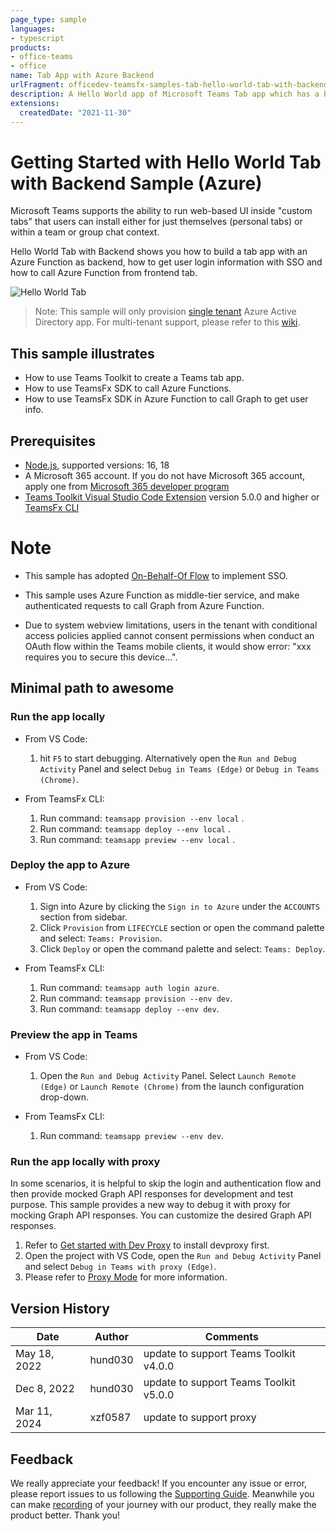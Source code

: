 ```yaml
---
page_type: sample
languages:
- typescript
products:
- office-teams
- office
name: Tab App with Azure Backend
urlFragment: officedev-teamsfx-samples-tab-hello-world-tab-with-backend
description: A Hello World app of Microsoft Teams Tab app which has a backend service.
extensions:
  createdDate: "2021-11-30"
---
```

# Getting Started with Hello World Tab with Backend Sample (Azure)

Microsoft Teams supports the ability to run web-based UI inside "custom tabs" that users can install either for just themselves (personal tabs) or within a team or group chat context.

Hello World Tab with Backend shows you how to build a tab app with an Azure Function as backend, how to get user login information with SSO and how to call Azure Function from frontend tab.

![Hello World Tab](assets/sampleDemo.gif)

> Note: This sample will only provision [single tenant](https://learn.microsoft.com/azure/active-directory/develop/single-and-multi-tenant-apps#who-can-sign-in-to-your-app) Azure Active Directory app. For multi-tenant support, please refer to this [wiki](https://aka.ms/teamsfx-multi-tenant).

## This sample illustrates

- How to use Teams Toolkit to create a Teams tab app.
- How to use TeamsFx SDK to call Azure Functions.
- How to use TeamsFx SDK in Azure Function to call Graph to get user info.

## Prerequisites

- [Node.js](https://nodejs.org/), supported versions: 16, 18
- A Microsoft 365 account. If you do not have Microsoft 365 account, apply one from [Microsoft 365 developer program](https://developer.microsoft.com/en-us/microsoft-365/dev-program)
- [Teams Toolkit Visual Studio Code Extension](https://aka.ms/teams-toolkit) version 5.0.0 and higher or [TeamsFx CLI](https://aka.ms/teams-toolkit-cli)

# Note
- This sample has adopted [On-Behalf-Of Flow](https://learn.microsoft.com/en-us/azure/active-directory/develop/v2-oauth2-on-behalf-of-flow) to implement SSO.

- This sample uses Azure Function as middle-tier service, and make authenticated requests to call Graph from Azure Function.

- Due to system webview limitations, users in the tenant with conditional access policies applied cannot consent permissions when conduct an OAuth flow within the Teams mobile clients, it would show error: "xxx requires you to secure this device...".

## Minimal path to awesome

### Run the app locally

- From VS Code:
    1. hit `F5` to start debugging. Alternatively open the `Run and Debug Activity` Panel and select `Debug in Teams (Edge)` or `Debug in Teams (Chrome)`.

- From TeamsFx CLI:
    1. Run command: `teamsapp provision --env local` .
    1. Run command: `teamsapp deploy --env local` .
    1. Run command: `teamsapp preview --env local` .

### Deploy the app to Azure

- From VS Code:
    1. Sign into Azure by clicking the `Sign in to Azure` under the `ACCOUNTS` section from sidebar.
    1. Click `Provision` from `LIFECYCLE` section or open the command palette and select: `Teams: Provision`.
    1. Click `Deploy` or open the command palette and select: `Teams: Deploy`.

- From TeamsFx CLI:
    1. Run command: `teamsapp auth login azure`.
    1. Run command: `teamsapp provision --env dev`.
    1. Run command: `teamsapp deploy --env dev`.

### Preview the app in Teams

- From VS Code:
    1. Open the `Run and Debug Activity` Panel. Select `Launch Remote (Edge)` or `Launch Remote (Chrome)` from the launch configuration drop-down.

- From TeamsFx CLI:
    1. Run command: `teamsapp preview --env dev`.

### Run the app locally with proxy
In some scenarios, it is helpful to skip the login and authentication flow and then provide mocked Graph API responses for development and test purpose. This sample provides a new way to debug it with proxy for mocking Graph API responses. You can customize the desired Graph API responses.
1. Refer to [Get started with Dev Proxy](https://learn.microsoft.com/en-us/microsoft-cloud/dev/dev-proxy/get-started?tabs=powershell&pivots=client-operating-system-windows) to install devproxy first.
1. Open the project with VS Code, open the `Run and Debug Activity` Panel and select `Debug in Teams with proxy (Edge)`. 
1. Please refer to [Proxy Mode](proxy/README.md) for more information.

## Version History

|Date| Author| Comments|
|---|---|---|
|May 18, 2022| hund030 | update to support Teams Toolkit v4.0.0|
|Dec 8, 2022| hund030 | update to support Teams Toolkit v5.0.0|
|Mar 11, 2024| xzf0587 | update to support proxy|

## Feedback
We really appreciate your feedback! If you encounter any issue or error, please report issues to us following the [Supporting Guide](https://github.com/OfficeDev/TeamsFx-Samples/blob/dev/SUPPORT.md). Meanwhile you can make [recording](https://aka.ms/teamsfx-record) of your journey with our product, they really make the product better. Thank you!
